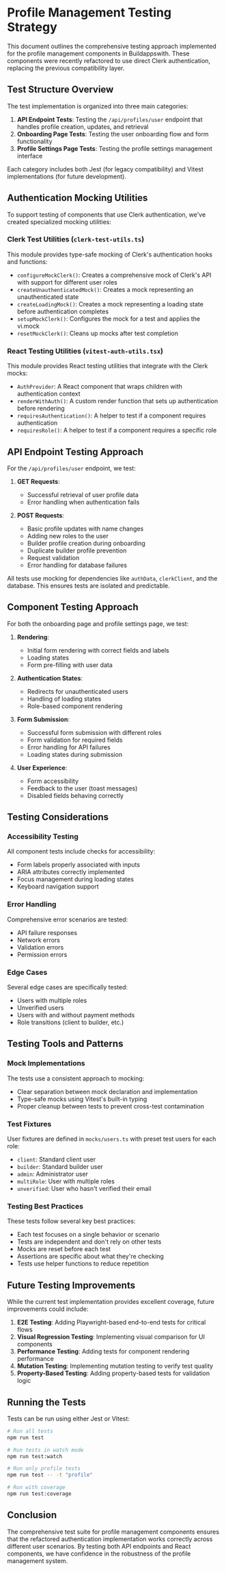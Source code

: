 # Profile Management Testing Strategy

This document outlines the comprehensive testing approach implemented for the profile management components in Buildappswith. These components were recently refactored to use direct Clerk authentication, replacing the previous compatibility layer.

## Test Structure Overview

The test implementation is organized into three main categories:

1. **API Endpoint Tests**: Testing the `/api/profiles/user` endpoint that handles profile creation, updates, and retrieval
2. **Onboarding Page Tests**: Testing the user onboarding flow and form functionality
3. **Profile Settings Page Tests**: Testing the profile settings management interface

Each category includes both Jest (for legacy compatibility) and Vitest implementations (for future development).

## Authentication Mocking Utilities

To support testing of components that use Clerk authentication, we've created specialized mocking utilities:

### Clerk Test Utilities (`clerk-test-utils.ts`)

This module provides type-safe mocking of Clerk's authentication hooks and functions:

- `configureMockClerk()`: Creates a comprehensive mock of Clerk's API with support for different user roles
- `createUnauthenticatedMock()`: Creates a mock representing an unauthenticated state
- `createLoadingMock()`: Creates a mock representing a loading state before authentication completes
- `setupMockClerk()`: Configures the mock for a test and applies the vi.mock
- `resetMockClerk()`: Cleans up mocks after test completion

### React Testing Utilities (`vitest-auth-utils.tsx`)

This module provides React testing utilities that integrate with the Clerk mocks:

- `AuthProvider`: A React component that wraps children with authentication context
- `renderWithAuth()`: A custom render function that sets up authentication before rendering
- `requiresAuthentication()`: A helper to test if a component requires authentication
- `requiresRole()`: A helper to test if a component requires a specific role

## API Endpoint Testing Approach

For the `/api/profiles/user` endpoint, we test:

1. **GET Requests**:
   - Successful retrieval of user profile data
   - Error handling when authentication fails

2. **POST Requests**:
   - Basic profile updates with name changes
   - Adding new roles to the user
   - Builder profile creation during onboarding
   - Duplicate builder profile prevention
   - Request validation
   - Error handling for database failures

All tests use mocking for dependencies like `authData`, `clerkClient`, and the database. This ensures tests are isolated and predictable.

## Component Testing Approach

For both the onboarding page and profile settings page, we test:

1. **Rendering**:
   - Initial form rendering with correct fields and labels
   - Loading states
   - Form pre-filling with user data

2. **Authentication States**:
   - Redirects for unauthenticated users
   - Handling of loading states
   - Role-based component rendering

3. **Form Submission**:
   - Successful form submission with different roles
   - Form validation for required fields
   - Error handling for API failures
   - Loading states during submission

4. **User Experience**:
   - Form accessibility
   - Feedback to the user (toast messages)
   - Disabled fields behaving correctly

## Testing Considerations

### Accessibility Testing

All component tests include checks for accessibility:
- Form labels properly associated with inputs
- ARIA attributes correctly implemented
- Focus management during loading states
- Keyboard navigation support

### Error Handling

Comprehensive error scenarios are tested:
- API failure responses
- Network errors
- Validation errors
- Permission errors

### Edge Cases

Several edge cases are specifically tested:
- Users with multiple roles
- Unverified users
- Users with and without payment methods
- Role transitions (client to builder, etc.)

## Testing Tools and Patterns

### Mock Implementations

The tests use a consistent approach to mocking:
- Clear separation between mock declaration and implementation
- Type-safe mocks using Vitest's built-in typing
- Proper cleanup between tests to prevent cross-test contamination

### Test Fixtures

User fixtures are defined in `mocks/users.ts` with preset test users for each role:
- `client`: Standard client user
- `builder`: Standard builder user
- `admin`: Administrator user
- `multiRole`: User with multiple roles
- `unverified`: User who hasn't verified their email

### Testing Best Practices

These tests follow several key best practices:
- Each test focuses on a single behavior or scenario
- Tests are independent and don't rely on other tests
- Mocks are reset before each test
- Assertions are specific about what they're checking
- Tests use helper functions to reduce repetition

## Future Testing Improvements

While the current test implementation provides excellent coverage, future improvements could include:

1. **E2E Testing**: Adding Playwright-based end-to-end tests for critical flows
2. **Visual Regression Testing**: Implementing visual comparison for UI components
3. **Performance Testing**: Adding tests for component rendering performance
4. **Mutation Testing**: Implementing mutation testing to verify test quality
5. **Property-Based Testing**: Adding property-based tests for validation logic

## Running the Tests

Tests can be run using either Jest or Vitest:

```bash
# Run all tests
npm run test

# Run tests in watch mode
npm run test:watch

# Run only profile tests
npm run test -- -t "profile"

# Run with coverage
npm run test:coverage
```

## Conclusion

The comprehensive test suite for profile management components ensures that the refactored authentication implementation works correctly across different user scenarios. By testing both API endpoints and React components, we have confidence in the robustness of the profile management system.

